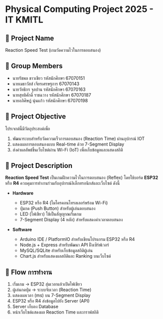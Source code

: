 # Physical Computing Project 2025 - IT KMITL

## 📌 Project Name
Reaction Speed Test (เกมวัดความไวในการตอบสนอง)

## 👥 Group Members
- นายรัชพล ขาวเขียว รหัสนักศึกษา 67070151
- นายเมธาวัสส์ เจียรเศรษฐการ 67070143
- นายวัทธิกร จุลปาน รหัสนักศึกษา 67070163  
- นายสุทธิศักดิ์ ราชฉวาง รหัสนักศึกษา 67070187 
- นายอภิศิษฎ์ นุ่นแก้ว รหัสนักศึกษา 67070198

## 🎯 Project Objective
โปรเจกต์นี้มีวัตถุประสงค์เพื่อ  
1. พัฒนาระบบสำหรับวัดความเร็วการตอบสนอง (Reaction Time) ผ่านอุปกรณ์ IOT  
2. แสดงผลการตอบสนองแบบ Real-time ด้วย 7-Segment Display  
3. ส่งค่าผลลัพธ์ขึ้นเว็บไซต์ผ่าน Wi-Fi (IoT) เพื่อเก็บข้อมูลและแสดงสถิติ  

## 📖 Project Description
**Reaction Speed Test** เป็นเกมฝึกความไวในการตอบสนอง (Reflex) โดยใช้บอร์ด **ESP32** หรือ **R4** ควบคุมการทำงานร่วมกับอุปกรณ์อิเล็กทรอนิกส์และเว็บไซต์ ดังนี้  

- **Hardware**  
  - ESP32 หรือ R4 (ไมโครคอนโทรลเลอร์พร้อม Wi-Fi)  
  - ปุ่มกด (Push Button) สำหรับผู้เล่นตอบสนอง  
  - LED (ไฟเขียว) ใช้เป็นสัญญาณเริ่มเกม  
  - 7-Segment Display (4 หลัก) สำหรับแสดงค่าเวลาตอบสนอง  

- **Software**  
  - Arduino IDE / PlatformIO สำหรับเขียนโปรแกรม ESP32 หรือ R4
  - Node.js + Express สำหรับพัฒนา API ฝั่งเซิร์ฟเวอร์  
  - MySQL/SQLite สำหรับเก็บข้อมูลสถิติผู้เล่น  
  - Chart.js สำหรับแสดงผลสถิติและ Ranking บนเว็บไซต์

## 🔗 Flow การทำงาน
1. เริ่มเกม → ESP32 สุ่มเวลาแล้วเปิดไฟเขียว  
2. ผู้เล่นกดปุ่ม → ระบบจับเวลา (Reaction Time)  
3. แสดงผลเวลา (ms) บน 7-Segment Display  
4. ESP32 หรือ R4 ส่งข้อมูลไปยัง Server (API)  
5. Server เก็บลง Database  
6. หน้าเว็บไซต์แสดงผล Reaction Time และกราฟสถิติ  
